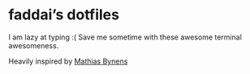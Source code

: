 # faddai’s dotfiles

I am lazy at typing :( Save me sometime with these awesome terminal awesomeness.

Heavily inspired by [Mathias Bynens](https://github.com/mathiasbynens/dotfiles)